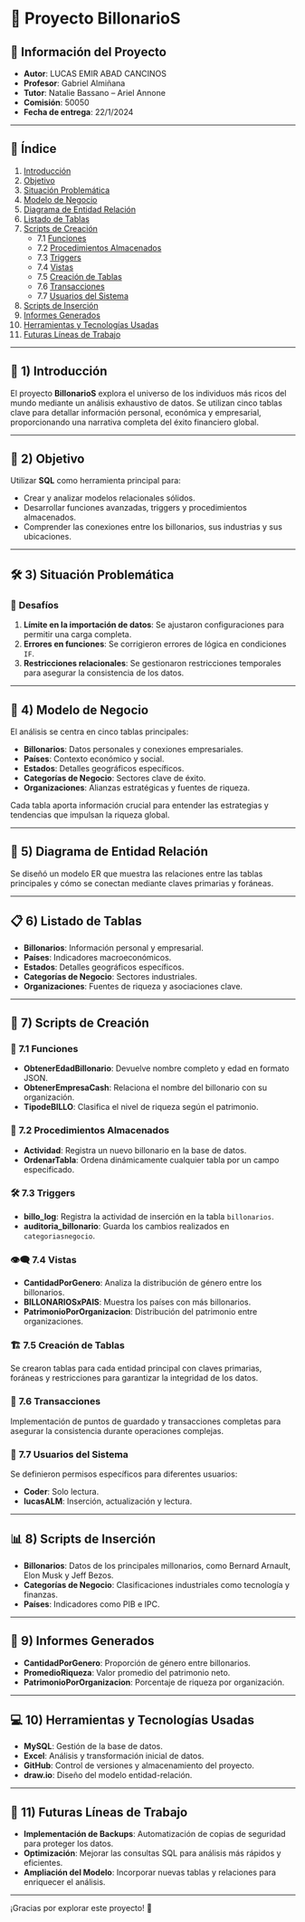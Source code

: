 # 💼 **Proyecto BillonarioS**

## 📄 **Información del Proyecto**
- **Autor**: LUCAS EMIR ABAD CANCINOS  
- **Profesor**: Gabriel Almiñana  
- **Tutor**: Natalie Bassano – Ariel Annone  
- **Comisión**: 50050  
- **Fecha de entrega**: 22/1/2024  

---

## 📖 **Índice**
1. [Introducción](#1-introducción)  
2. [Objetivo](#2-objetivo)  
3. [Situación Problemática](#3-situación-problemática)  
4. [Modelo de Negocio](#4-modelo-de-negocio)  
5. [Diagrama de Entidad Relación](#5-diagrama-de-entidad-relación)  
6. [Listado de Tablas](#6-listado-de-tablas)  
7. [Scripts de Creación](#7-scripts-de-creación)  
    - 7.1 [Funciones](#71-funciones)  
    - 7.2 [Procedimientos Almacenados](#72-procedimientos-almacenados)  
    - 7.3 [Triggers](#73-triggers)  
    - 7.4 [Vistas](#74-vistas)  
    - 7.5 [Creación de Tablas](#75-creación-de-tablas)  
    - 7.6 [Transacciones](#76-transacciones)  
    - 7.7 [Usuarios del Sistema](#77-usuarios-del-sistema)  
8. [Scripts de Inserción](#8-scripts-de-inserción)  
9. [Informes Generados](#9-informes-generados)  
10. [Herramientas y Tecnologías Usadas](#10-herramientas-y-tecnologías-usadas)  
11. [Futuras Líneas de Trabajo](#11-futuras-líneas-de-trabajo)  

---

## 🌟 **1) Introducción**
El proyecto **BillonarioS** explora el universo de los individuos más ricos del mundo mediante un análisis exhaustivo de datos. Se utilizan cinco tablas clave para detallar información personal, económica y empresarial, proporcionando una narrativa completa del éxito financiero global.  

---

## 🎯 **2) Objetivo**
Utilizar **SQL** como herramienta principal para:  
- Crear y analizar modelos relacionales sólidos.  
- Desarrollar funciones avanzadas, triggers y procedimientos almacenados.  
- Comprender las conexiones entre los billonarios, sus industrias y sus ubicaciones.  

---

## 🛠️ **3) Situación Problemática**
### 🛑 **Desafíos**  
1. **Límite en la importación de datos**: Se ajustaron configuraciones para permitir una carga completa.  
2. **Errores en funciones**: Se corrigieron errores de lógica en condiciones `IF`.  
3. **Restricciones relacionales**: Se gestionaron restricciones temporales para asegurar la consistencia de los datos.  

---

## 💼 **4) Modelo de Negocio**
El análisis se centra en cinco tablas principales:  
- **Billonarios**: Datos personales y conexiones empresariales.  
- **Países**: Contexto económico y social.  
- **Estados**: Detalles geográficos específicos.  
- **Categorías de Negocio**: Sectores clave de éxito.  
- **Organizaciones**: Alianzas estratégicas y fuentes de riqueza.  

Cada tabla aporta información crucial para entender las estrategias y tendencias que impulsan la riqueza global.  

---

## 📐 **5) Diagrama de Entidad Relación**
Se diseñó un modelo ER que muestra las relaciones entre las tablas principales y cómo se conectan mediante claves primarias y foráneas.  

---

## 📋 **6) Listado de Tablas**
- **Billonarios**: Información personal y empresarial.  
- **Países**: Indicadores macroeconómicos.  
- **Estados**: Detalles geográficos específicos.  
- **Categorías de Negocio**: Sectores industriales.  
- **Organizaciones**: Fuentes de riqueza y asociaciones clave.  

---

## 🔧 **7) Scripts de Creación**
### 📜 **7.1 Funciones**
- **ObtenerEdadBillonario**: Devuelve nombre completo y edad en formato JSON.  
- **ObtenerEmpresaCash**: Relaciona el nombre del billonario con su organización.  
- **TipodeBILLO**: Clasifica el nivel de riqueza según el patrimonio.  

### 🔄 **7.2 Procedimientos Almacenados**
- **Actividad**: Registra un nuevo billonario en la base de datos.  
- **OrdenarTabla**: Ordena dinámicamente cualquier tabla por un campo especificado.  

### 🛠️ **7.3 Triggers**
- **billo_log**: Registra la actividad de inserción en la tabla `billonarios`.  
- **auditoria_billonario**: Guarda los cambios realizados en `categoriasnegocio`.  

### 👁️‍🗨️ **7.4 Vistas**
- **CantidadPorGenero**: Analiza la distribución de género entre los billonarios.  
- **BILLONARIOSxPAIS**: Muestra los países con más billonarios.  
- **PatrimonioPorOrganizacion**: Distribución del patrimonio entre organizaciones.  

### 🏗️ **7.5 Creación de Tablas**
Se crearon tablas para cada entidad principal con claves primarias, foráneas y restricciones para garantizar la integridad de los datos.  

### 💾 **7.6 Transacciones**
Implementación de puntos de guardado y transacciones completas para asegurar la consistencia durante operaciones complejas.  

### 👥 **7.7 Usuarios del Sistema**
Se definieron permisos específicos para diferentes usuarios:  
- **Coder**: Solo lectura.  
- **lucasALM**: Inserción, actualización y lectura.  

---

## 📊 **8) Scripts de Inserción**
- **Billonarios**: Datos de los principales millonarios, como Bernard Arnault, Elon Musk y Jeff Bezos.  
- **Categorías de Negocio**: Clasificaciones industriales como tecnología y finanzas.  
- **Países**: Indicadores como PIB e IPC.  

---

## 📝 **9) Informes Generados**
- **CantidadPorGenero**: Proporción de género entre billonarios.  
- **PromedioRiqueza**: Valor promedio del patrimonio neto.  
- **PatrimonioPorOrganizacion**: Porcentaje de riqueza por organización.  

---

## 💻 **10) Herramientas y Tecnologías Usadas**
- **MySQL**: Gestión de la base de datos.  
- **Excel**: Análisis y transformación inicial de datos.  
- **GitHub**: Control de versiones y almacenamiento del proyecto.  
- **draw.io**: Diseño del modelo entidad-relación.  

---

## 🔮 **11) Futuras Líneas de Trabajo**
- **Implementación de Backups**: Automatización de copias de seguridad para proteger los datos.  
- **Optimización**: Mejorar las consultas SQL para análisis más rápidos y eficientes.  
- **Ampliación del Modelo**: Incorporar nuevas tablas y relaciones para enriquecer el análisis.  

---

¡Gracias por explorar este proyecto! 🚀
